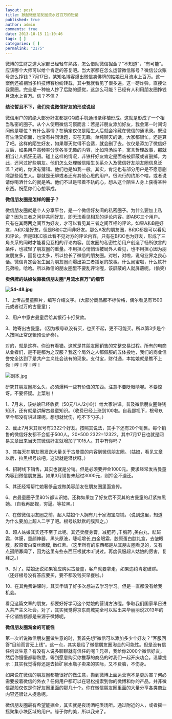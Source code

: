 ```yaml
---
layout: post
title: 掀起微信朋友圈流水过百万的短裙
published: true
author: admin
comments: true
date: 2013-10-15 11:10:46
tags: [ ]
categories: [ ]
permalink: "2175"
---
```

微博的生财之道大家都已经轻车熟路，怎么借助微信掘金？“不知道”，“有可能”。应该哪个大师可以给个肯定的答复吧。当大家都在怎么运营微信账号？微信公众账号怎么挣钱？7月17日，某知名博客爆出微信卖佛牌的姑娘已月流水上百万。这一案例还被相当多科技博客纷纷转载，其中我就看见了很多遍。这一磅炸弹，直接让我蒙圈。完全是一种被人抄了后路的感觉，这怎么可能？已经有人利用朋友圈挣钱月流水上百万。信？不信？

**结论暂且不下，我们先说微信好友的形成说起**

微信用户的的绝大部分好友都是QQ或手机通讯录移植形成。这就是形成了一个相当私密的圈子。从个人使用微信习惯而言：若是非朋友添加好友，我会第一时间询问他是哪位？有什么事情？在确定仅仅是陌生人后就会冷藏在微信的通讯录。既没有生活交织面，也没有共同话题，实在无趣。单纯聊天的话，大家都很忙，还是算了吧。这样的陌生好友，如果哪天觉得不合适，就会删了去。仅仅是添加了微信好友后，如果用户高频率分享各类无趣的内容，比如鸡汤端子，寓言哲理故事，那就相当让人抓狂无语。碰上这样的情况，非铁杆好友肯定是面临被屏蔽或者删掉。为此，还问过好些朋友。他们怎么处理微信陌生关系介入及微信好友朋友圈信息泛滥？对的，你没有猜错。他们也是如我一般。其实，肯定也有部分用户是不愿意删除那些陌生人。那就是无聊或者还有其他心思的用户。很流行的约那个啥，或者说请你喝酒什么的就是咯。他们不过是带着不轨的心，想从这个陌生人身上获得某种东西。祝愿你们心想事成。

**微信朋友圈是怎样的圈子？**

微信朋友圈就是个人分享平台，是一个微信好友间的私密圈子。为什么要加上私密？因为三者之间非共同好友，即无法看见相互的评论内容。即ABC三个用户。只有在其两两之间互为好友，才可以看见其三者之间互相的评论。如果A和B是好友，A和C是好友，但是B和C之间非好友。那么A发的朋友圈，B和C都是可以看见和评论，但是B和C彼此看不见对方的评论内容，只有在B和C也为好友，形成了三角关系的同时才能看见互相的评论内容。朋友圈的私密性给用户创造了畅所欲言的条件，也减轻了朋友圈的重量。不用担心悄悄话被局外人看见，也不用担心因为朋友朋友多，回复也太多，所以拉长了微信的朋友圈。对啦，对啦，说句业界之良心话。微信肯定会发生因为朋友圈而爆出第三者插足的故事。什么闺蜜啦，什么铁杆兄弟啦。哈哈。所以微信的朋友圈里不要乱评论喔，该屏蔽的人就屏蔽呢。（偷笑）

**卖佛牌的姑娘依靠微信朋友圈“月流水百万”的细节**

**![][1]**

1、上传古曼童照片，编写介绍文字。(大部分商品都不标价格，偶尔看见有1500元或者过万的古曼童)；

2、用户中意古曼童后给其银行卡打货款。

3、她寄出古曼童。（因为根号玖没有买，也买不起，更不可能买。所以第3步是个人按照正常逻辑预设步奏）。

对的，就是这样。你没有看错。这就是其朋友圈销售的完整交易过程。所有的电商从业者们，是不是都为之叹服？我这个局外之人都佩服的五体投地，我们的商业信誉完全达到了是共产主义社会该有的现象。支付宝，财付通，本姑娘就是瞧不上你！哼！哼！哼！

![][2]

研究其朋友圈那么久，必须爆料一些有价值的东西。注意不要眨眼睛喔。不要惊讶。不要怀疑。上菜啦！

1、7月末，该姑娘已经收费（50元/1人/2小时）给大家讲课。普及微信朋友圈赚钱知识，还有就是讲解古曼童知识。（收费已经上涨到100啦。自我鄙视下，根号玖至今都没有讲过课呢。想想就忧伤，吃不下勺子。）

2、截止7月末其账号有2322个好友。按照其说法，其手下还有20个销售。每个销售的微信好友都不会低于500人。20*500 2322=12322。其中7月17日也就是网易文章出来当天其微信好友就增加了1015人。其中有你吗？

3、其每天在朋友圈发送大量关于古曼童的内容到微信朋友圈。（姑娘，看见文章以后，拉黑根号玖吧。这货就是潜伏呀。）

4、招聘线下销售，其实也就是分销。但是必须要押金1000元。要求经常发古曼童内容到微信朋友圈。如果3月销售未超过3000元，则押金不退还。

5、其还经常帮忙她奢侈品或做美容朋友在朋友圈里面宣传。

6、古曼童圈子里80%都认识她。还称如果加了好友后不买其的古曼童的赶紧拉黑她。（自我再鄙视，穷逼。等拉黑。）

7、在做微信朋友圈之前，超人姑娘个人拥有几十家淘宝店铺。（说到这里，知道为什么要加上超人二字了吧。根号玖默默的膜拜之。）

8、超人姑娘其实还不至于此呢。其还卖瘦身膏，减肥药 ,丰胸药 ,美白丸，祛斑霜，体膜，童颜神器，黑头原液，睫毛增长,白金眼霜，胶原蛋白肽礼盒，去皱眼膜，胶原蛋白蚕丝面膜, 嫩红素。（这里所有的东西都是从其朋友圈看见的，又有点孤陋寡闻了，因为这里有些东西压根就木听说过。再度佩服超人姑娘的厉害，复拜之。）

9、对了。姑娘还说如果答应购买古曼童，客户就要拿走，如果违约肯定破财。（还好根号没有答应要买，要不都没钱买早餐啦。）

10、在其免费讲课时，其实申请了好多次想进去学习学习。但是一直都没有给我机会。

看见这篇文章的朋友，都要好好学习这个姑娘的营销方法喔。争取我们国家早日进入共产主义社会。对了，其实我觉得京东商城完全可以站出来华丽丽说2013年的千亿销售额都是来源于微博呢。

**微信朋友圈淘金的可能性**

第一次听说微信朋友圈做生意的时，我首先想“微信可以添加多少个好友？”客服回答“目前而言无上线”。这一点，其实是给了微信朋友圈淘金的可能性。但是没有信任何谈生意？有没有人说多聊聊就有信任的呢？兄弟，我给你2000个微信好友，然后你慢慢都聊熟悉，等到愿意购买你推荐的商品的时我们一起开庆功会。温馨提示：其实我觉得你还是去捡矿泉水瓶子卖来的实际，又不费脑，不伤身。

如果说在微信的朋友圈都能很好的做生意，搬到微博上面运营岂不是更厉害？何必需要披着微信的外衣？任何用户都可以在轻松搜索到你的微博和你的产品，并非微信那般仅仅是你好友圈里面的那几十个。你在微信朋友圈里面的大量分享各类商业内容还很让人捉急呢。

微信朋友圈最有希望能掘金，其实就是夜场酒吧类场所。通过附近的人，或者摇一摇聚集小块区域的用户。缘于你的美，所以我来了。

 [1]: http://yongz.com/yz/wp-content/uploads/2014/04/e2b64074be9ca1909509d5b71df49992.jpg "54-48.jpg"
 [2]: http://yongz.com/yz/wp-content/uploads/2014/04/be7afe050bd0247e8e458536d4cfb5fe.jpg "副本.jpg"